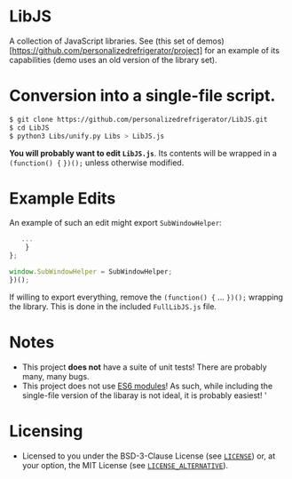 # LibJS
A collection of JavaScript libraries. See (this set of demos)[https://github.com/personalizedrefrigerator/project] for an example of its capabilities (demo uses an old version of the library set).

# Conversion into a single-file script.
```bash
$ git clone https://github.com/personalizedrefrigerator/LibJS.git
$ cd LibJS
$ python3 Libs/unify.py Libs > LibJS.js
```

**You will probably want to edit `LibJS.js`**. Its contents will be wrapped in a `(function() {` `})();` unless otherwise modified. 

# Example Edits
An example of such an edit might export `SubWindowHelper`:

```js
   ...
    }
};

window.SubWindowHelper = SubWindowHelper;
})();

```

If willing to export everything, remove the `(function() {` ... `})();` wrapping the library. This is done in the included `FullLibJS.js` file.

# Notes
 * This project **does not** have a suite of unit tests! There are probably many, many bugs.
 * This project does not use [ES6 modules](https://hacks.mozilla.org/2015/08/es6-in-depth-modules/)! As such, while including the single-file version of the libaray is not ideal, it is probably easiest! '
 
# Licensing
 * Licensed to you under the BSD-3-Clause License (see [`LICENSE`](LICENSE)) or, at your option, the MIT License (see [`LICENSE_ALTERNATIVE`](LICENSE_ALTERNATIVE)).
